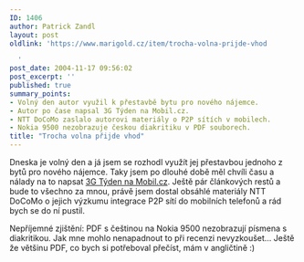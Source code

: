 ```yaml
---
ID: 1406
author: Patrick Zandl
layout: post
oldlink: 'https://www.marigold.cz/item/trocha-volna-prijde-vhod

  '
post_date: 2004-11-17 09:56:02
post_excerpt: ''
published: true
summary_points:
- Volný den autor využil k přestavbě bytu pro nového nájemce.
- Autor po čase napsal 3G Týden na Mobil.cz.
- NTT DoCoMo zaslalo autorovi materiály o P2P sítích v mobilech.
- Nokia 9500 nezobrazuje českou diakritiku v PDF souborech.
title: "Trocha volna přijde vhod"
---
```


<p>
Dneska je volný den a já jsem se rozhodl využít jej přestavbou jednoho z bytů pro nového nájemce. Taky jsem po dlouhé době měl chvíli času a nálady na to napsat <a href="http://mobil.idnes.cz/fixni_spojeni/sluzby_operatoru/zpravy-sluzby_operatoru/tyden3g041117.html">3G Týden na Mobil.cz</a>. Ještě pár článkových restů a bude to všechno za mnou, právě jsem dostal obsáhlé materiály NTT DoCoMo o jejich výzkumu integrace P2P sítí do mobilních telefonů a rád bych se do ní pustil. </p>

<p>
Nepříjemné zjištění: PDF s češtinou na Nokia 9500 nezobrazují písmena s diakritikou. Jak mne mohlo nenapadnout to při recenzi nevyzkoušet&#8230; Ještě že většinu PDF, co bych si potřeboval přečíst, mám v angličtině :)
</p>